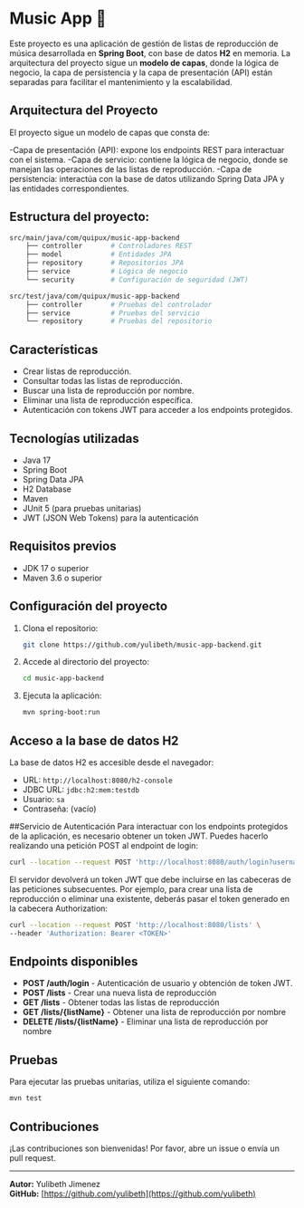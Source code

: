# Music App 🎵
Este proyecto es una aplicación de gestión de listas de reproducción de música desarrollada en **Spring Boot**, con base de datos **H2** en memoria. La arquitectura del proyecto sigue un **modelo de capas**, donde la lógica de negocio, la capa de persistencia y la capa de presentación (API) están separadas para facilitar el mantenimiento y la escalabilidad.

## Arquitectura del Proyecto
El proyecto sigue un modelo de capas que consta de:

-Capa de presentación (API): expone los endpoints REST para interactuar con el sistema.
-Capa de servicio: contiene la lógica de negocio, donde se manejan las operaciones de las listas de reproducción.
-Capa de persistencia: interactúa con la base de datos utilizando Spring Data JPA y las entidades correspondientes.

## Estructura del proyecto:
```bash
src/main/java/com/quipux/music-app-backend
    ├── controller       # Controladores REST
    ├── model            # Entidades JPA
    ├── repository       # Repositorios JPA
    ├── service          # Lógica de negocio
    └── security         # Configuración de seguridad (JWT)

src/test/java/com/quipux/music-app-backend
    ├── controller       # Pruebas del controlador
    ├── service          # Pruebas del servicio
    └── repository       # Pruebas del repositorio
```

## Características
- Crear listas de reproducción.
- Consultar todas las listas de reproducción.
- Buscar una lista de reproducción por nombre.
- Eliminar una lista de reproducción específica.
- Autenticación con tokens JWT para acceder a los endpoints protegidos.

## Tecnologías utilizadas
- Java 17
- Spring Boot
- Spring Data JPA
- H2 Database
- Maven
- JUnit 5 (para pruebas unitarias)
- JWT (JSON Web Tokens) para la autenticación

## Requisitos previos
- JDK 17 o superior
- Maven 3.6 o superior

## Configuración del proyecto
1. Clona el repositorio:
   ```bash
   git clone https://github.com/yulibeth/music-app-backend.git
   ```
2. Accede al directorio del proyecto:
   ```bash
   cd music-app-backend
   ```
3. Ejecuta la aplicación:
   ```bash
   mvn spring-boot:run
   ```

## Acceso a la base de datos H2
La base de datos H2 es accesible desde el navegador:
- URL: `http://localhost:8080/h2-console`
- JDBC URL: `jdbc:h2:mem:testdb`
- Usuario: `sa`
- Contraseña: (vacío)

##Servicio de Autenticación
Para interactuar con los endpoints protegidos de la aplicación, es necesario obtener un token JWT. Puedes hacerlo realizando una petición POST al endpoint de login:

```bash
curl --location --request POST 'http://localhost:8080/auth/login?username=usuario1'
```
El servidor devolverá un token JWT que debe incluirse en las cabeceras de las peticiones subsecuentes. Por ejemplo, para crear una lista de reproducción o eliminar una existente, deberás pasar el token generado en la cabecera Authorization:

```bash
curl --location --request POST 'http://localhost:8080/lists' \
--header 'Authorization: Bearer <TOKEN>'
```

## Endpoints disponibles
- **POST /auth/login** - Autenticación de usuario y obtención de token JWT.
- **POST /lists** - Crear una nueva lista de reproducción
- **GET /lists** - Obtener todas las listas de reproducción
- **GET /lists/{listName}** - Obtener una lista de reproducción por nombre
- **DELETE /lists/{listName}** - Eliminar una lista de reproducción por nombre

## Pruebas
Para ejecutar las pruebas unitarias, utiliza el siguiente comando:

```bash
mvn test
```

## Contribuciones
¡Las contribuciones son bienvenidas! Por favor, abre un issue o envía un pull request.

---

**Autor:** Yulibeth Jimenez  
**GitHub:** [https://github.com/yulibeth](https://github.com/yulibeth)

